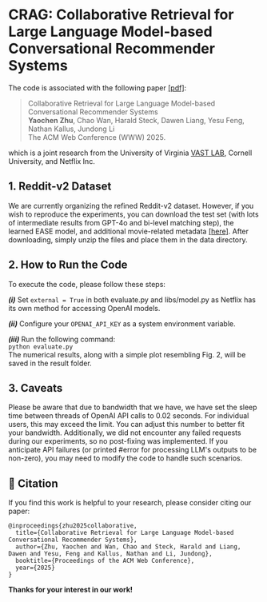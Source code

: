 # CRAG: Collaborative Retrieval for Large Language Model-based Conversational Recommender Systems

The code is associated with the following paper [[pdf]]():

>Collaborative Retrieval for Large Language Model-based Conversational Recommender Systems    
>**Yaochen Zhu**, Chao Wan, Harald Steck, Dawen Liang, Yesu Feng, Nathan Kallus, Jundong Li    
>The ACM Web Conference (WWW) 2025.

which is a joint research from the University of Virginia [VAST LAB](https://jundongli.github.io/), Cornell University, and Netflix Inc.


## 1. Reddit-v2 Dataset

We are currently organizing the refined Reddit-v2 dataset. However, if you wish to reproduce the experiments, you can download the test set (with lots of intermediate results from GPT-4o and bi-level matching step), the learned EASE model, and additional movie-related metadata [[here]](https://drive.google.com/file/d/1PLxHu-claqgI_yPm1zQHG97mHob7xmUz/view?usp=sharing). After downloading, simply unzip the files and place them in the data directory.


## 2. How to Run the Code

To execute the code, please follow these steps:

***(i)*** Set ```external = True``` in both evaluate.py and libs/model.py as Netflix has its own method for accessing OpenAI models.

***(ii)*** Configure your ```OPENAI_API_KEY``` as a system environment variable.

***(iii)*** Run the following command:  
```python evaluate.py```    
The numerical results, along with a simple plot resembling Fig. 2, will be saved in the result folder.


## 3. Caveats

Please be aware that due to bandwidth that we have, we have set the sleep time between threads of OpenAI API calls to 0.02 seconds. For individual users, this may exceed the limit. You can adjust this number to better fit your bandwidth. Additionally, we did not encounter any failed requests during our experiments, so no post-fixing was implemented. If you anticipate API failures (or printed #error for processing LLM's outputs to be non-zero), you may need to modify the code to handle such scenarios.


## 🌟 Citation
If you find this work is helpful to your research, please consider citing our paper:
```
@inproceedings{zhu2025collaborative,
  title={Collaborative Retrieval for Large Language Model-based Conversational Recommender Systems},
  author={Zhu, Yaochen and Wan, Chao and Steck, Harald and Liang, Dawen and Yesu, Feng and Kallus, Nathan and Li, Jundong},
  booktitle={Proceedings of the ACM Web Conference},
  year={2025}
}
```
**Thanks for your interest in our work!**
